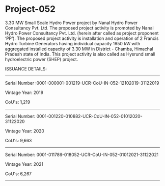 # Project-052
3.30 MW Small Scale Hydro Power project by Nanal Hydro Power Consultancy Pvt. Ltd.
The proposed project activity is promoted by Nanal Hydro Power Consultancy Pvt. Ltd. (herein after called as project proponent ‘PP’). The proposed project activity is installation and operation of 2 Francis Hydro Turbine Generators having individual capacity 1650 kW with aggregated installed capacity of 3.30 MW in District - Chamba, Himachal Pradesh state of India. This project activity is also called as Hysrund small hydroelectric power (SHEP) project.

ISSUANCE DETAILS:
______________________
Serial Number :0001-000001-001219-UCR-CoU-IN-052-12102019-31122019

Vintage Year: 2019

CoU's: 1,219
___________________
Serial Number: 0001-001220-010882-UCR-CoU-IN-052-01012020-31122020

Vintage Year: 2020

CoU's: 9,663
_________________________________
Serial Number: 0001-011786-018052-UCR-CoU-IN-052-01012021-31122021

Vintage Year: 2021

CoU's: 6,267
___________________________________
